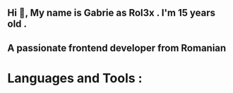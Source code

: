<h2>Hi 👋, My name is Gabrie as </>Rol3x . I'm 15 years old . </h2>

<h2>A passionate frontend developer from Romanian</h2>

<h1> Languages and Tools : </h1>



